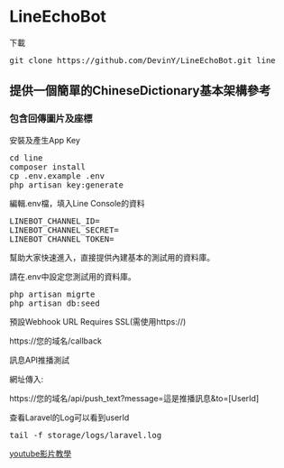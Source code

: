 # LineEchoBot
下載
<pre>
git clone https://github.com/DevinY/LineEchoBot.git line
</pre>


## 提供一個簡單的ChineseDictionary基本架構參考
### 包含回傳圖片及座標

安裝及產生App Key
<pre>
cd line
composer install
cp .env.example .env
php artisan key:generate
</pre>

編輯.env檔，填入Line Console的資料
<pre>
LINEBOT_CHANNEL_ID=
LINEBOT_CHANNEL_SECRET=
LINEBOT_CHANNEL_TOKEN=
</pre>

幫助大家快速進入，直接提供內建基本的測試用的資料庫。

請在.env中設定您測試用的資料庫。
<pre>
php artisan migrte
php artisan db:seed
</pre>


預設Webhook URL Requires SSL(需使用https://)

https://您的域名/callback

訊息API推播測試

網址傳入:

https://您的域名/api/push_text?message=這是推播訊息&to=[UserId]

查看Laravel的Log可以看到userId
<pre>
tail -f storage/logs/laravel.log 
</pre>

[youtube影片教學](https://www.youtube.com/watch?v=xu5WfUHuzf0&feature=youtu.be&t=5m35s)
